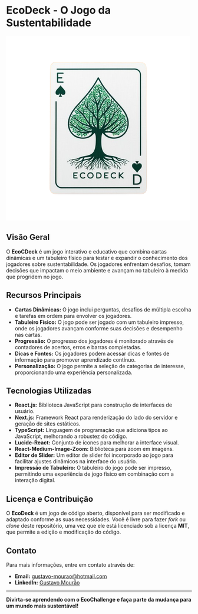 # EcoDeck - O Jogo da Sustentabilidade

<img src="ecodeck_icon.png">


## Visão Geral

O **EcoCDeck** é um jogo interativo e educativo que combina cartas dinâmicas e um tabuleiro físico para testar e expandir o conhecimento dos jogadores sobre sustentabilidade. Os jogadores enfrentam desafios, tomam decisões que impactam o meio ambiente e avançam no tabuleiro à medida que progridem no jogo.

## Recursos Principais

- **Cartas Dinâmicas:** O jogo inclui perguntas, desafios de múltipla escolha e tarefas em ordem para envolver os jogadores.
- **Tabuleiro Físico:** O jogo pode ser jogado com um tabuleiro impresso, onde os jogadores avançam conforme suas decisões e desempenho nas cartas.
- **Progressão:** O progresso dos jogadores é monitorado através de contadores de acertos, erros e barras completadas.
- **Dicas e Fontes:** Os jogadores podem acessar dicas e fontes de informação para promover aprendizado contínuo.
- **Personalização:** O jogo permite a seleção de categorias de interesse, proporcionando uma experiência personalizada.

## Tecnologias Utilizadas

- **React.js:** Biblioteca JavaScript para construção de interfaces de usuário.
- **Next.js:** Framework React para renderização do lado do servidor e geração de sites estáticos.
- **TypeScript:** Linguagem de programação que adiciona tipos ao JavaScript, melhorando a robustez do código.
- **Lucide-React:** Conjunto de ícones para melhorar a interface visual.
- **React-Medium-Image-Zoom:** Biblioteca para zoom em imagens.
- **Editor de Slider:** Um editor de slider foi incorporado ao jogo para facilitar ajustes dinâmicos na interface do usuário.
- **Impressão de Tabuleiro:** O tabuleiro do jogo pode ser impresso, permitindo uma experiência de jogo físico em combinação com a interação digital.

## Licença e Contribuição

O **EcoDeck** é um jogo de código aberto, disponível para ser modificado e adaptado conforme as suas necessidades. Você é livre para fazer *fork* ou *clone* deste repositório, uma vez que ele está licenciado sob a licença **MIT**, que permite a edição e modificação do código.

## Contato

Para mais informações, entre em contato através de:
- **Email:** gustavo-mourao@hotmail.com
- **LinkedIn:** [Gustavo Mourão](https://www.linkedin.com/in/gustavomourao1/)

---

**Divirta-se aprendendo com o EcoChallenge e faça parte da mudança para um mundo mais sustentável!**
